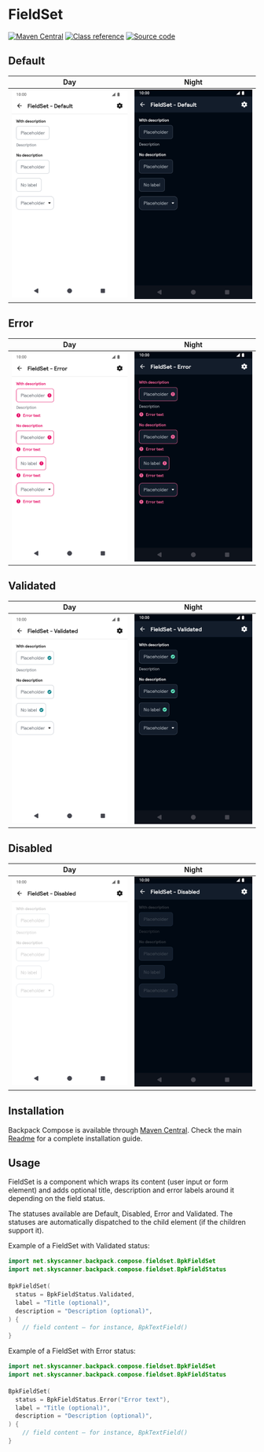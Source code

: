 # FieldSet

[![Maven Central](https://img.shields.io/maven-central/v/net.skyscanner.backpack/backpack-compose)](https://search.maven.org/artifact/net.skyscanner.backpack/backpack-compose)
[![Class reference](https://img.shields.io/badge/Class%20reference-Android-blue)](https://backpack.github.io/android/backpack-compose/net.skyscanner.backpack.compose.fieldset)
[![Source code](https://img.shields.io/badge/Source%20code-GitHub-lightgrey)](https://github.com/backpack/android/tree/main/backpack-compose/src/main/kotlin/net/skyscanner/backpack/compose/fieldset)

## Default

| Day | Night |
| --- | --- |
| <img src="https://raw.githubusercontent.com/backpack/android/main/docs/compose/FieldSet/screenshots/default.png" alt="FieldSet component" width="375" /> |<img src="https://raw.githubusercontent.com/backpack/android/main/docs/compose/FieldSet/screenshots/default_dm.png" alt="FieldSet component - dark mode" width="375" /> |

## Error

| Day | Night |
| --- | --- |
| <img src="https://raw.githubusercontent.com/backpack/android/main/docs/compose/FieldSet/screenshots/error.png" alt="Error FieldSet component" width="375" /> |<img src="https://raw.githubusercontent.com/backpack/android/main/docs/compose/FieldSet/screenshots/error_dm.png" alt="Error FieldSet component - dark mode" width="375" /> |

## Validated

| Day | Night |
| --- | --- |
| <img src="https://raw.githubusercontent.com/backpack/android/main/docs/compose/FieldSet/screenshots/validated.png" alt="Validated FieldSet component" width="375" /> |<img src="https://raw.githubusercontent.com/backpack/android/main/docs/compose/FieldSet/screenshots/validated_dm.png" alt="Validated FieldSet component - dark mode" width="375" /> |

## Disabled

| Day | Night |
| --- | --- |
| <img src="https://raw.githubusercontent.com/backpack/android/main/docs/compose/FieldSet/screenshots/disabled.png" alt="Disabled FieldSet component" width="375" /> |<img src="https://raw.githubusercontent.com/backpack/android/main/docs/compose/FieldSet/screenshots/disabled_dm.png" alt="Disabled FieldSet component - dark mode" width="375" /> |

## Installation

Backpack Compose is available through [Maven Central](https://search.maven.org/artifact/net.skyscanner.backpack/backpack-compose). Check the main [Readme](https://github.com/skyscanner/backpack-android#installation) for a complete installation guide.

## Usage

FieldSet is a component which wraps its content (user input or form element) and adds optional title, description and
error labels around it depending on the field status.

The statuses available are Default, Disabled, Error and Validated. The statuses are automatically dispatched to
the child element (if the children support it).

Example of a FieldSet with Validated status:

```Kotlin
import net.skyscanner.backpack.compose.fieldset.BpkFieldSet
import net.skyscanner.backpack.compose.fieldset.BpkFieldStatus

BpkFieldSet(
  status = BpkFieldStatus.Validated,
  label = "Title (optional)",
  description = "Description (optional)",
) {
    // field content – for instance, BpkTextField()
}
```

Example of a FieldSet with Error status:

```Kotlin
import net.skyscanner.backpack.compose.fieldset.BpkFieldSet
import net.skyscanner.backpack.compose.fieldset.BpkFieldStatus

BpkFieldSet(
  status = BpkFieldStatus.Error("Error text"),
  label = "Title (optional)",
  description = "Description (optional)",
) {
    // field content – for instance, BpkTextField()
}
```
